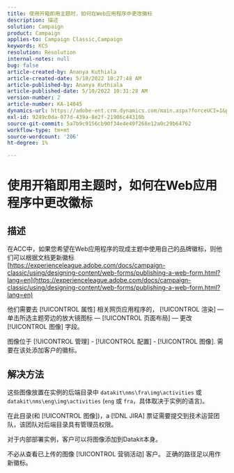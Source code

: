 ```yaml
---
title: 使用开箱即用主题时，如何在Web应用程序中更改徽标
description: 描述
solution: Campaign
product: Campaign
applies-to: Campaign Classic,Campaign
keywords: KCS
resolution: Resolution
internal-notes: null
bug: false
article-created-by: Ananya Kuthiala
article-created-date: 5/10/2022 10:27:48 AM
article-published-by: Ananya Kuthiala
article-published-date: 5/10/2022 10:31:28 AM
version-number: 2
article-number: KA-14045
dynamics-url: https://adobe-ent.crm.dynamics.com/main.aspx?forceUCI=1&pagetype=entityrecord&etn=knowledgearticle&id=bae753d3-4bd0-ec11-a7b5-0022480a8e40
exl-id: 9249c0da-077d-439a-8e2f-21906c44310b
source-git-commit: 5a7b9c9156cb90f34e4e49f268e12a0c29b64762
workflow-type: tm+mt
source-wordcount: '206'
ht-degree: 1%

---
```


# 使用开箱即用主题时，如何在Web应用程序中更改徽标

## 描述


在ACC中，如果您希望在Web应用程序的现成主题中使用自己的品牌徽标，则他们可以根据文档更新徽标 [https://experienceleague.adobe.com/docs/campaign-classic/using/designing-content/web-forms/publishing-a-web-form.html?lang=en](https://experienceleague.adobe.com/docs/campaign-classic/using/designing-content/web-forms/publishing-a-web-form.html?lang=en)

他们需要去 [!UICONTROL 属性] 相关网页应用程序的， [!UICONTROL 渲染]  — 单击所选主题旁边的放大镜图标 —  [!UICONTROL 页面布局]  — 更改 [!UICONTROL 图像] 字段。

图像位于 [!UICONTROL 管理] - [!UICONTROL 配置] - [!UICONTROL 图像]. 需要在该处添加客户的徽标。


## 解决方法


这些图像放置在实例的后端目录中 `datakit\nms\fra\img\activities` 或 `datakit\nms\eng\img\activities` (`eng` 或 `fra`，具体取决于实例的语言)。

在此目录(和 [!UICONTROL 图像])，a [!DNL JIRA] 票证需要提交到技术运营团队，该团队对后端目录具有管理员权限。

对于内部部署实例，客户可以将图像添加到Datakit本身。

不必从查看已上传的图像 [!UICONTROL 营销活动] 客户。 正确的路径足以用作新徽标。

